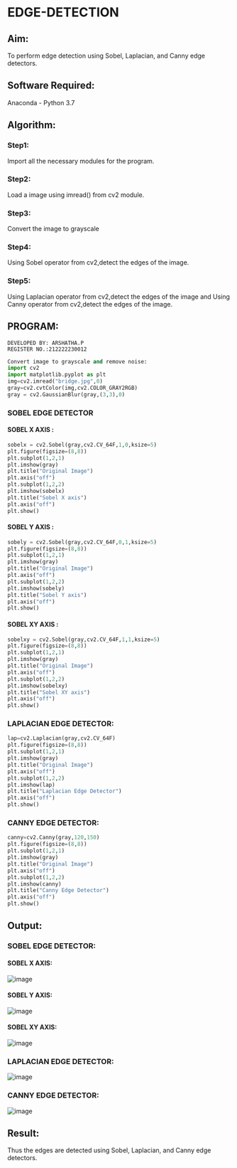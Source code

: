 # EDGE-DETECTION
## Aim:
To perform edge detection using Sobel, Laplacian, and Canny edge detectors.

## Software Required:
Anaconda - Python 3.7

## Algorithm:
### Step1:
Import all the necessary modules for the program.

### Step2:
Load a image using imread() from cv2 module.

### Step3:
Convert the image to grayscale

### Step4:
Using Sobel operator from cv2,detect the edges of the image.

### Step5:

Using Laplacian operator from cv2,detect the edges of the image and Using Canny operator from cv2,detect the edges of the image.
## PROGRAM:
```
DEVELOPED BY: ARSHATHA.P
REGISTER NO.:212222230012
```
```python
Convert image to grayscale and remove noise:
import cv2
import matplotlib.pyplot as plt
img=cv2.imread("bridge.jpg",0)
gray=cv2.cvtColor(img,cv2.COLOR_GRAY2RGB)
gray = cv2.GaussianBlur(gray,(3,3),0)
```
### SOBEL EDGE DETECTOR
#### SOBEL X AXIS :
```python
sobelx = cv2.Sobel(gray,cv2.CV_64F,1,0,ksize=5)
plt.figure(figsize=(8,8))
plt.subplot(1,2,1)
plt.imshow(gray)
plt.title("Original Image")
plt.axis("off")
plt.subplot(1,2,2)
plt.imshow(sobelx)
plt.title("Sobel X axis")
plt.axis("off")
plt.show()
```
#### SOBEL Y AXIS :
```python
sobely = cv2.Sobel(gray,cv2.CV_64F,0,1,ksize=5)
plt.figure(figsize=(8,8))
plt.subplot(1,2,1)
plt.imshow(gray)
plt.title("Original Image")
plt.axis("off")
plt.subplot(1,2,2)
plt.imshow(sobely)
plt.title("Sobel Y axis")
plt.axis("off")
plt.show()
```
#### SOBEL XY AXIS :
```python
sobelxy = cv2.Sobel(gray,cv2.CV_64F,1,1,ksize=5)
plt.figure(figsize=(8,8))
plt.subplot(1,2,1)
plt.imshow(gray)
plt.title("Original Image")
plt.axis("off")
plt.subplot(1,2,2)
plt.imshow(sobelxy)
plt.title("Sobel XY axis")
plt.axis("off")
plt.show()
```
### LAPLACIAN EDGE DETECTOR:
```py
lap=cv2.Laplacian(gray,cv2.CV_64F)
plt.figure(figsize=(8,8))
plt.subplot(1,2,1)
plt.imshow(gray)
plt.title("Original Image")
plt.axis("off")
plt.subplot(1,2,2)
plt.imshow(lap)
plt.title("Laplacian Edge Detector")
plt.axis("off")
plt.show()
```

### CANNY EDGE DETECTOR:
```python
canny=cv2.Canny(gray,120,150)
plt.figure(figsize=(8,8))
plt.subplot(1,2,1)
plt.imshow(gray)
plt.title("Original Image")
plt.axis("off")
plt.subplot(1,2,2)
plt.imshow(canny)
plt.title("Canny Edge Detector")
plt.axis("off")
plt.show()
```


## Output:
### SOBEL EDGE DETECTOR:
#### SOBEL X AXIS:
![image](https://github.com/arshatha-palanivel/EDGE-DETECTION/assets/118682484/3a4bd2b0-bdb3-45da-9c2d-ba1512803407)

#### SOBEL Y AXIS:
![image](https://github.com/arshatha-palanivel/EDGE-DETECTION/assets/118682484/a9491c2a-da62-4dd3-a9f9-fda2761416fe)

#### SOBEL XY AXIS:
![image](https://github.com/arshatha-palanivel/EDGE-DETECTION/assets/118682484/befd8e44-fb39-4e82-b384-e2f307d83cc3)

### LAPLACIAN EDGE DETECTOR:
![image](https://github.com/arshatha-palanivel/EDGE-DETECTION/assets/118682484/76766c20-3a72-4207-a40e-f0e96fb2dc03)

### CANNY EDGE DETECTOR:
![image](https://github.com/arshatha-palanivel/EDGE-DETECTION/assets/118682484/2e9c01c4-735c-4ecb-a61e-d53f0e342b10)


## Result:
Thus the edges are detected using Sobel, Laplacian, and Canny edge detectors.
